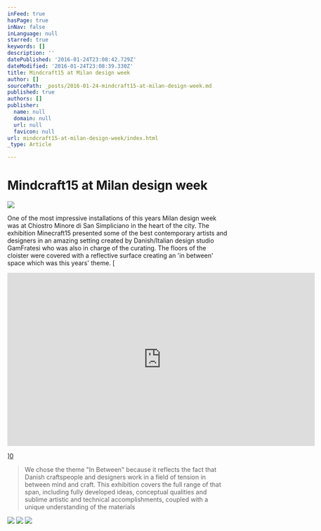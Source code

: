 ```yaml
---
inFeed: true
hasPage: true
inNav: false
inLanguage: null
starred: true
keywords: []
description: ''
datePublished: '2016-01-24T23:08:42.729Z'
dateModified: '2016-01-24T23:08:39.330Z'
title: Mindcraft15 at Milan design week
author: []
sourcePath: _posts/2016-01-24-mindcraft15-at-milan-design-week.md
published: true
authors: []
publisher:
  name: null
  domain: null
  url: null
  favicon: null
url: mindcraft15-at-milan-design-week/index.html
_type: Article

---
```

# Mindcraft15 at Milan design week
![](https://s3-us-west-2.amazonaws.com/the-grid-img/p/b2a8f8d2f3dad064161892d661a26a68e6cfe158.jpg)

One of the most impressive installations of this years Milan design week was at Chiostro Minore di San Simpliciano in the heart of the city. The exhibition Minecraft15 presented some of the best contemporary artists and designers in an amazing setting created by Danish/Italian design studio GamFratesi who was also in charge of the curating. The floors of the cloister were covered with a reflective surface creating an 'in between' space which was this years' theme.
[

<iframe src="https://player.vimeo.com/video/125475877?color=ffffff&amp;title=0&amp;byline=0&amp;portrait=0" width="700" height="394" frameborder="0" webkitallowfullscreen="webkitallowfullscreen" mozallowfullscreen="mozallowfullscreen" allowfullscreen="allowfullscreen" style=""></iframe>

][0]

> We chose the theme "In Between" because it reflects the fact that Danish craftspeople and designers work in a field of tension in between mind and craft. This exhibition covers the full range of that span, including fully developed ideas, conceptual qualities and sublime artistic and technical accomplishments, coupled with a unique understanding of the materials

![](https://s3-us-west-2.amazonaws.com/the-grid-img/p/3629b4d132c54ea405726fe614d00cd0a16c1751.jpg)
![](https://s3-us-west-2.amazonaws.com/the-grid-img/p/ed23ba35f8bea1029eb226c4f4865588d5f73402.jpg)
![](https://s3-us-west-2.amazonaws.com/the-grid-img/p/80cec9082327d270f770a872402a108387cb85ed.jpg)

[0]: https://www.youtube.com/watch?v=R_118tFJZB0&index=2&list=PLSM1HuwZomMjRjHtgi4tnt_M40lRFsvTK